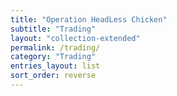 ```yaml
---
title: "Operation HeadLess Chicken"
subtitle: "Trading"
layout: "collection-extended"
permalink: /trading/
category: "Trading"
entries_layout: list
sort_order: reverse
---
```


